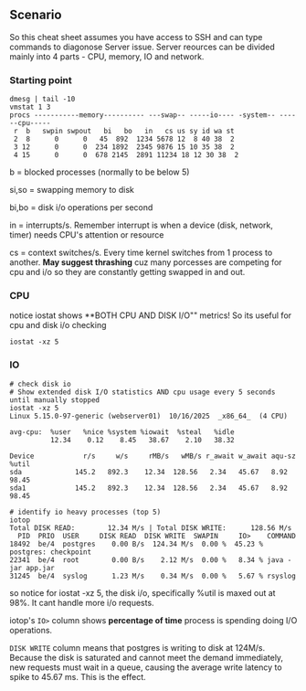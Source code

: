 ## Scenario
So this cheat sheet assumes you have access to SSH and can type commands to diagonose Server issue. Server reources can be divided mainly
into 4 parts - CPU, memory, IO and network. 

### Starting point
```
dmesg | tail -10
vmstat 1 3
procs -----------memory---------- ---swap-- -----io---- -system-- ------cpu-----
 r  b   swpin swpout   bi   bo   in   cs us sy id wa st
 2  8      0      0   45  892  1234 5678 12  8 40 38  2
 3 12      0      0  234 1892  2345 9876 15 10 35 38  2
 4 15      0      0  678 2145  2891 11234 18 12 30 38  2
```
b = blocked processes (normally to be below 5)

si,so = swapping memory to disk

bi,bo = disk i/o operations per second 

in = interrupts/s. Remember interrupt is when a device (disk, network, timer) needs CPU's attention or resource

cs = context switches/s. Every time kernel switches from 1 process to another. **May suggest thrashing** cuz many porcesses are competing
for cpu and i/o so they are constantly getting swapped in and out.

### CPU
notice iostat shows **BOTH CPU AND DISK I/O"" metrics! So its useful for cpu and disk i/o checking 
```
iostat -xz 5
```

### IO
```
# check disk io
# Show extended disk I/O statistics AND cpu usage every 5 seconds until manually stopped
iostat -xz 5
Linux 5.15.0-97-generic (webserver01)  10/16/2025  _x86_64_  (4 CPU)

avg-cpu:  %user   %nice %system %iowait  %steal   %idle
          12.34    0.12    8.45   38.67    2.10   38.32

Device            r/s     w/s     rMB/s   wMB/s r_await w_await aqu-sz  %util
sda             145.2   892.3    12.34  128.56   2.34   45.67   8.92   98.45
sda1            145.2   892.3    12.34  128.56   2.34   45.67   8.92   98.45

# identify io heavy processes (top 5)
iotop
Total DISK READ:        12.34 M/s | Total DISK WRITE:      128.56 M/s
  PID  PRIO  USER     DISK READ  DISK WRITE  SWAPIN     IO>    COMMAND
18492  be/4  postgres    0.00 B/s  124.34 M/s  0.00 %  45.23 % postgres: checkpoint
22341  be/4  root        0.00 B/s    2.12 M/s  0.00 %   8.34 % java -jar app.jar
31245  be/4  syslog      1.23 M/s    0.34 M/s  0.00 %   5.67 % rsyslog
```

so notice for iostat -xz 5, the disk i/o, specifically %util is maxed out at 98%. It cant handle more i/o requests.

iotop's `IO>` column shows **percentage of time** process is spending doing I/O operations.

`DISK WRITE` column means that postgres is writing to disk at 124M/s. Because the disk is saturated and cannot meet the demand immediately, new requests must wait in a queue, causing the average write latency to spike to $45.67\ \text{ms}$. This is the effect.





